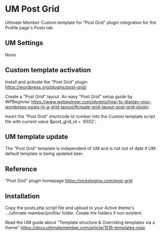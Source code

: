 # UM Post Grid
Ultimate Member Custom template for "Post Grid" plugin integration for the Profile page's Posts tab.
## UM Settings
None
## Custom template activation
Install and activate the "Post Grid" plugin https://wordpress.org/plugins/post-grid/

Create a "Post Grid" layout. An easy "Post Grid" setup guide by WPBeginner https://www.wpbeginner.com/plugins/how-to-display-your-wordpress-posts-in-a-grid-layout/#create-grid-layout-post-grid-plugin

Insert the "Post Grid" shortcode Id number into the Custom template script file with current value $post_grid_id = '6552';
## UM template update
The "Post Grid" template is independent of UM and is not out of date if UM default template is being updated later.
## Reference
"Post Grid" plugin homepage https://pickplugins.com/post-grid
## Installation
Copy the posts.php script file and upload to your Active theme's .../ultimate-member/profile/ folder. Create the folders if non existent.

Read the UM guide about "Template structure & Overriding templates via a theme" https://docs.ultimatemember.com/article/1516-templates-map
